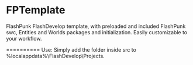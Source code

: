 FPTemplate
==========

FlashPunk FlashDevelop template, with preloaded and included FlashPunk swc, Entities and Worlds packages and initialization. Easily customizable to your workflow.

==========
Use:
Simply add the folder inside src to %localappdata%\FlashDevelop\Projects.
